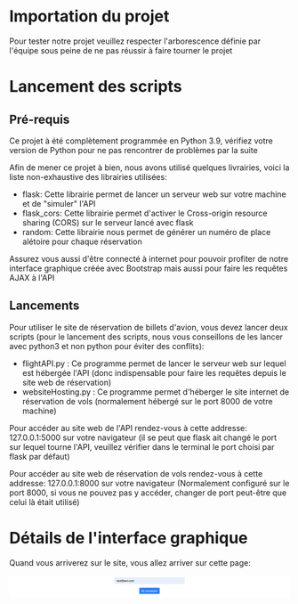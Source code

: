<h1>Importation du projet</h1>
<p>Pour tester notre projet veuillez respecter l'arborescence définie par l'équipe sous peine de ne pas réussir à faire tourner le projet</p>
<h1>Lancement des scripts</h1>
<h2>Pré-requis</h2>
<p>Ce projet à été complètement programmée en Python 3.9, vérifiez votre version de Python pour ne pas rencontrer de problèmes par la suite</p>
<p>Afin de mener ce projet à bien, nous avons utilisé quelques livrairies, voici la liste non-exhaustive des librairies utilisées:</p>
<ul>
  <li>flask: Cette librairie permet de lancer un serveur web sur votre machine et de "simuler" l'API</li>
  <li>flask_cors: Cette librairie permet d'activer le Cross-origin resource sharing (CORS) sur le serveur lancé avec flask</li>
  <li>random: Cette librairie nous permet de générer un numéro de place alétoire pour chaque réservation</li>
</ul>
<p>Assurez vous aussi d'être connecté à internet pour pouvoir profiter de notre interface graphique créée avec Bootstrap mais aussi pour faire les requêtes AJAX à l'API</p>
<h2>Lancements</h2>
<p>Pour utiliser le site de réservation de billets d'avion, vous devez lancer deux scripts (pour le lancement des scripts, nous vous conseillons de les lancer avec python3 et non python pour éviter des conflits):</p>
<ul>
  <li>flightAPI.py : Ce programme permet de lancer le serveur web sur lequel est hébergée l'API (donc indispensable pour faire les requêtes depuis le site web de réservation)</li>
  <li>websiteHosting.py : Ce programme permet d'héberger le site internet de réservation de vols (normalement hébergé sur le port 8000 de votre machine)</li>
</ul>
<p>Pour accéder au site web de l'API rendez-vous à cette addresse: 127.0.0.1:5000 sur votre navigateur (il se peut que flask ait changé le port sur lequel tourne l'API, veuillez vérifier dans le terminal le port choisi par flask par défaut)</p>
<p>Pour accéder au site web de réservation de vols rendez-vous à cette addresse: 127.0.0.1:8000 sur votre navigateur (Normalement configuré sur le port 8000, si vous ne pouvez pas y accéder, changer de port peut-être que celui là était utilisé)</p>
<h1>Détails de l'interface graphique</h1>
<p>Quand vous arriverez sur le site, vous allez arriver sur cette page:</p>
<img src="/images/connexion.png">
